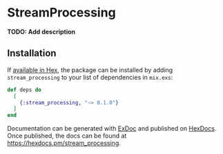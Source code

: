 # StreamProcessing

**TODO: Add description**

## Installation

If [available in Hex](https://hex.pm/docs/publish), the package can be installed
by adding `stream_processing` to your list of dependencies in `mix.exs`:

```elixir
def deps do
  [
    {:stream_processing, "~> 0.1.0"}
  ]
end
```

Documentation can be generated with [ExDoc](https://github.com/elixir-lang/ex_doc)
and published on [HexDocs](https://hexdocs.pm). Once published, the docs can
be found at <https://hexdocs.pm/stream_processing>.


